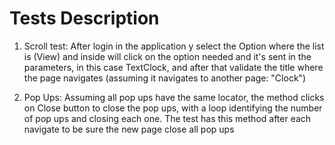 # Tests Description

1. Scroll test: After login in the application y select the Option where the list is (View) and inside will click on the option needed and 
it's sent in the parameters, in this case TextClock, and after that validate the title where the page navigates (assuming it navigates to another page: "Clock")

2. Pop Ups: Assuming all pop ups have the same locator, the method clicks on Close button to close the pop ups, with a loop identifying the number of pop ups and
closing each one. The test has this method after each navigate to be sure the new page close all pop ups